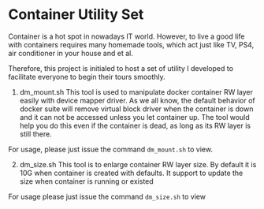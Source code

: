 Container Utility Set
=======

Container is a hot spot in nowadays IT world. However, to live a good life with containers requires many homemade tools, which act just like TV, PS4, air conditioner in your house and et al.

Therefore, this project is initialed to host a set of utility I developed to facilitate everyone to begin their tours smoothly.


1. dm_mount.sh
This tool is used to manipulate docker container RW layer easily with device mapper driver. As we all know, the default behavior of docker suite will remove virtual block driver when the container is down and it can not be accessed unless you let container up. The tool would help you do this even if the container is dead, as long as its RW layer is still there.

For usage, please just issue the command `dm_mount.sh` to view.

2. dm_size.sh
This tool is to enlarge container RW layer size. By default it is 10G when container is created with defaults. It support to update the size when container is running or existed

For usage please just issue the command `dm_size.sh` to view

